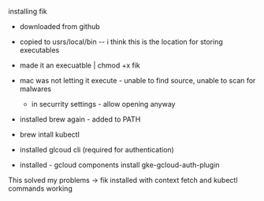 installing fik 

- downloaded from github 
- copied to usrs/local/bin        -- i think this is the location for storing executables
- made it an execuatble   | chmod +x fik
- mac was not letting it execute - unable to find source, unable to scan for malwares 
    - in securrity settings - allow opening anyway    

- installed brew again - added to PATH
- brew intall kubectl
- installed glcoud cli (required for authentication)
- installed -  gcloud components install gke-gcloud-auth-plugin

This solved my problems 
    -> fik installed with context fetch and kubectl commands working 
